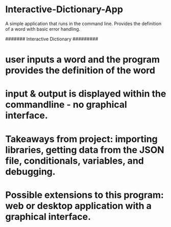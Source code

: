 # Interactive-Dictionary-App
A simple application that runs in the command line. Provides the definition of a word with basic error handling. 

####### Interactive Dictionary #########
# user inputs a word and the program provides the definition of the word
# input & output is displayed within the commandline - no graphical interface. 
# Takeaways from project: importing libraries, getting data from the JSON file, conditionals, variables, and debugging. 
# Possible extensions to this program: web or desktop application with a graphical interface. 
